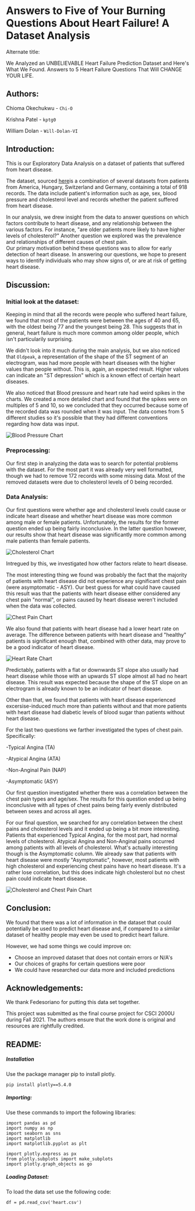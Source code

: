 # Answers to Five of Your Burning Questions About Heart Failure! A Dataset Analysis

Alternate title:

We Analyzed an UNBELIEVABLE Heart Failure Prediction Dataset and Here's What We Found. Answers to 5 Heart Failure Questions That Will CHANGE YOUR LIFE.

## Authors:

Chioma Okechukwu - `Chi-O` 

Krishna Patel - `kptg0`

William Dolan - `Will-Dolan-VI`

## Introduction:

This is our Exploratory Data Analysis on a dataset of patients that suffered from heart disease.

The dataset, sourced [here](https://archive.ics.uci.edu/ml/machine-learning-databases/heart-disease/)is a combination of several datasets from patients from America, Hungary, Switzerland and Germany, containing a total of 918 records. The data include patient's information such as age, sex, blood pressure and cholesterol level and records whether the patient suffered from heart disease.

In our analysis, we drew insight from the data to answer questions on which factors contribute to heart disease, and any relationship between the various factors. For instance, "are older patients more likely to have higher levels of cholesterol?" Another question we explored was the prevalence and relationships of different causes of chest pain.  
Our primary motivation behind these questions was to allow for early detection of heart disease. In answering our questions, we hope to present ways to identify individuals who may show signs of, or are at risk of getting heart disease.

## Discussion:

### Initial look at the dataset:

Keeping in mind that all the records were people who suffered heart failure, we found that most of the patients were between the ages of 40 and 65, with the oldest being 77 and the youngest being 28. This suggests that in general, heart failure is much more common among older people, which isn't particularily surprising.

We didn't look into it much during the main analysis, but we also noticed that `Oldpeak`, a representation of the shape of the ST segment of an electrogram, was had more people with heart diseases with the higher values than people without. This is, again, an expected result. Higher values can indicate an "ST depression" which is a known effect of certain heart diseases.

We also noticed that Blood pressure and heart rate had weird spikes in the charts. We created a more detailed chart and found that the spikes were on multiples of 5 and 10, so we concluded that they occurred because some of the recorded data was rounded when it was input. The data comes from 5 different studies so it's possible that they had different conventions regarding how data was input.

![Blood Pressure Chart](./charts/bloodPressure.PNG?raw=true)

### Preprocessing:

Our first step in analyzing the data was to search for potential problems with the dataset. For the most part it was already very well formatted, though we had to remove 172 records with some missing data. Most of the removed datasets were due to cholesterol levels of 0 being recorded.

### Data Analysis:

Our first questions were whether age and cholesterol levels could cause or indicate heart disease and whether heart disease was more common among male or female patients. Unfortunately, the results for the former question ended up being fairly inconclusive. In the latter question however, our results show that heart disease was significantly more common among male patients than female patients. 

![Cholesterol Chart](./charts/sexVsDisease.PNG?raw=true)

Intregued by this, we investigated how other factors relate to heart disease.

The most interesting thing we found was probably the fact that the majority of patients with heart disease did not experience any significant chest pain (were asymptomatic - ASY). Our best guess for what could have caused this result was that the patients with heart disease either considered any chest pain "normal", or pains caused by heart disease weren't included when the data was collected.

![Chest Pain Chart](./charts/chestPainVsDisease.PNG?raw=true)

We also found that patients with heart disease had a lower heart rate on average. The difference between patients with heart disease and "healthy" patients is significant enough that, combined with other data, may prove to be a good indicator of heart disease.

![Heart Rate Chart](./charts/heartRateVsDisease.PNG?raw=true)

Predictably, patients with a flat or downwards ST slope also usually had heart disease while those with an upwards ST slope almost all had no heart disease. This result was expected because the shape of the ST slope on an electrogram is already known to be an indicator of heart disease.

Other than that, we found that patients with heart disease experienced excersise-induced much more than patients without and that more patients with heart disease had diabetic levels of blood sugar than patients without heart disease.

For the last two questions we farther investigated the types of chest pain.
Specifically:

-Typical Angina (TA)

-Atypical Angina (ATA)

-Non-Anginal Pain (NAP)

-Asymptomatic (ASY)

Our first question investigated whether there was a correlation between the chest pain types and age/sex. The results for this question ended up being inconclusive with all types of chest pains being fairly evenly distributed between sexes and across all ages.

For our final question, we searched for any correlation between the chest pains and cholesterol levels and it ended up being a bit more interesting. Patients that experienced Typical Angina, for the most part, had normal levels of cholesterol. Atypical Angina and Non-Anginal pains occurred among patients with all levels of cholesterol.  What's actually interesting though is the Asymptomatic column. We already saw that patients with heart disease were mostly "Asymptomatic", however, most patients with high cholesterol and experiencing chest pains have no heart disease. It's a rather lose correlation, but this does indicate high cholesterol but no chest pain could indicate heart disease. 

![Cholesterol and Chest Pain Chart](./charts/cholVsChestPain.PNG?raw=true)

## Conclusion:
We found that there was a lot of information in the dataset that could potentially be used to predict heart disease and, if compared to a similar dataset of healthy people may even be used to predict heart failure.


However, we had some things we could improve on:
- Choose an improved dataset that does not contain errors or N/A's
- Our choices of graphs for certain questions were poor
- We could have researched our data more and included predictions

## Acknowledgements:

We thank Fedesoriano for putting this data set together.

This project was submitted as the final course project for CSCI 2000U during Fall 2021. The authors ensure that the work done is original and resources are rightfully credited. 



## README:

##### Installation
Use the package manager pip to install plotly.
```
pip install plotly==5.4.0
```

##### Importing:

Use these commands to import the following libraries:
```
import pandas as pd
import numpy as np
import seaborn as sns
import matplotlib
import matplotlib.pyplot as plt

import plotly.express as px
from plotly.subplots import make_subplots
import plotly.graph_objects as go
```

##### Loading Dataset:

To load the data set use the following code:
```
df = pd.read_csv('heart.csv')
```
